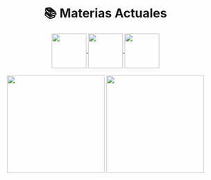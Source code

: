 

<h1 align="center">📚 Materias Actuales</h1>
  
<div align="center">

<a href="https://github.com/Fabian-Martinez1/FOD">
  <img align="center" height="80em" src="https://github-readme-stats.vercel.app/api/pin/?username=Fabian-Martinez1&repo=FOD&theme=ayu-mirage" />
</a>  


<a href="https://github.com/Fabian-Martinez1/AyED">
  <img align="center" height="80em" src="https://github-readme-stats.vercel.app/api/pin/?username=Fabian-Martinez1&repo=ayed&theme=ayu-mirage" />
</a>


<a href="https://github.com/Fabian-Martinez1/Seminario-de-Lenguajes-Python">
  <img align="center" height="80em" src="https://github-readme-stats.vercel.app/api/pin/?username=Fabian-Martinez1&repo=Seminario-de-Lenguajes-Python&theme=ayu-mirage" />
</a>

<br>

<br>



<img  height="225em" src="https://media.giphy.com/media/xUNd9FM5B4LDxkDgHK/giphy.gif"/>
  
  <img height="225em" src="https://media.giphy.com/media/Vg5B8A4WX2bItzYXq1/giphy.gif"/>
  
</div>
